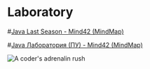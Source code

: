 Laboratory
========
#[Java Last Season - Mind42 (MindMap)](http://mind42.com/mindmap/96b17203-6efb-4d6b-9862-510a25cafc88)

#[Java Лаборатория (ПУ) - Mind42 (MindMap)](http://mind42.com/mindmap/b61b3efc-0cfd-469f-af58-4cd0c729baed)

![A coder's adrenalin rush](http://www.commitstrip.com/wp-content/uploads/2014/08/Strip-15-restants.jpg-650-final-english.jpg)
